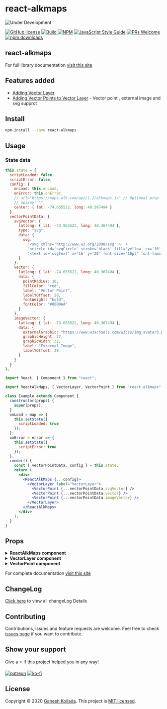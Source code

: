 # react-alkmaps

![Under Development](https://www.pngkey.com/png/detail/365-3650941_no-packages-are-available-right-now-website-under.png)

>

[![GitHub license](https://img.shields.io/badge/license-MIT-blue.svg)](https://github.com/facebook/react/blob/master/LICENSE) [![Build](https://travis-ci.org/itsmeganesh-cse-iiit/react-alkmaps.svg?branch=master) ![NPM](https://img.shields.io/npm/v/react-alkmaps.svg)](https://www.npmjs.com/package/react-alkmaps) [![JavaScript Style Guide](https://img.shields.io/badge/code_style-standard-yellow.svg)](https://standardjs.com) [![PRs Welcome](https://img.shields.io/badge/PRs-welcome-blueviolet.svg)](#) [![npm downloads](https://img.shields.io/npm/dm/react-alkmaps.svg?style=flat-square)](https://www.npmjs.com/package/react-alkmaps)

## react-alkmaps

For full library documentation [visit this site](https://itsmeganeshcse.gitbook.io/react-alkmaps/)

## Features added

- [Adding Vector Layer](https://github.com/itsmeganesh-cse-iiit/react-alkmaps/blob/master/CHANGELOG.md)
- [Adding Vector Points to Vector Layer](https://github.com/itsmeganesh-cse-iiit/react-alkmaps/blob/master/CHANGELOG.md) - Vector point , external image and svg supprot

## Install

```bash
npm install --save react-alkmaps
```

## Usage

### State data

```jsx
this.state = {
  scriptLoaded: false,
  scriptError: false,
  config: {
    onLoad: this.onLoad,
    onError: this.onError,
    // url="https://maps.alk.com/api/1.2/alkmaps.js" // Optional prop
    // apikey: "",
    center: { lat: -74.655522, long: 40.367494 }
  },
  vectorPointData: {
    svgVector: {
      latlong: { lat: -73.965522, long: 40.367494 },
      type: "svg",
      data: {
        svg:
          "<svg xmlns='http://www.w3.org/2000/svg' >' +
          "<circle id='svgCircle' stroke='black' fill='yellow' cx='16' cy='16' r='16' />"+
          "<text id='svgText' x='16' y='20' font-size='10pt' font-family='arial'"+ "font-weight='bold' text-anchor='middle' fill='black' >svg</text></svg>"
      }
    },
    vector: {
      latlong: { lat: -74.655522, long: 40.367494 },
      data: {
        pointRadius: 10,
        fillColor: "red",
        label: "Vector Point",
        labelYOffset: 20,
        fontWeight: "bold",
        fontColor: "#0000AA"
      }
    },
    imageVector: {
      latlong: { lat: -73.655522, long: 40.367494 },
      data: {
        externalGraphic: "https://www.w3schools.com/w3css/img_avatar3.png",
        graphicHeight: 27,
        graphicWidth: 32,
        label: "External Image",
        labelYOffset: 20
      }
    }
  }
};
```

```jsx
import React, { Component } from "react";

import ReactAlkMaps, { VectorLayer, VectorPoint } from "react-alkmaps";

class Example extends Component {
  constructor(props) {
    super(props);
  }
  onLoad = map => {
    this.setState({
      scriptLoaded: true
    });
  };
  onError = error => {
    this.setState({
      scriptError: true
    });
  };
  render() {
    const { vectorPointData, config } = this.state;
    return (
      <div>
        <ReactAlkMaps {...config}>
          <VectorLayer label="VectorLayer">
            <VectorPoint {...vectorPointData.svgVector} />
            <VectorPoint {...vectorPointData.vector} />
            <VectorPoint {...vectorPointData.imageVector} />
          </VectorLayer>
        </ReactAlkMaps>
      </div>
    );
  }
}
```

## Props

<details>
  <summary><b>ReactAlkMaps component</b></summary>

| Field   | Type            |  Default   |        Description        |
| ------- | --------------- | :--------: | :-----------------------: |
| onLoad  | func            |            | Invoked after script load |
| onError | func            |            | Invoked after script fail |
| url     | optional string | AlkMaps V2 |        AlkMaps URL        |
| apikey  | string          |            |      AlkMaps API key      |

</details>

<details>
  <summary><b>VectorLayer component</b></summary>

| Field | Type   |   Default    |    Description    |
| ----- | ------ | :----------: | :---------------: |
| label | string | Vector Layer | Vector Layer name |

</details>

<details>
  <summary><b>VectorPoint component</b></summary>
  
| Field   | Type                 |                              Default                               |            Description             |
| ------- | -------------------- | :----------------------------------------------------------------: | :--------------------------------: |
| latlong | object               |                                                                    |         Vector Layer name          |
| type    | `undefined` or `svg` |                             undefined                              |        Vector drawing type         |
| data    | svg                  |                  undefined OR `{svg: svgContent}`                  |     To draw using svg content      |
|         | image                | {`externalGraphic:imageURL,...`} OR `As mentioned in alkmaps site` | To draw vector with external image |
|         | vector               |     {`pointRadius: 10,...`} OR `As mentioned in Alk maps site`     |           To draw vector           |

</details>

For complete documentation [visit this site](https://itsmeganeshcse.gitbook.io/react-alkmaps/)

## ChangeLog

[Click here](https://github.com/itsmeganesh-cse-iiit/react-alkmaps/blob/master/CHANGELOG.md) to view all changeLog Details

## Contributing

Contributions, issues and feature requests are welcome.
Feel free to check [issues page](https://github.com/itsmeganesh-cse-iiit/react-alkmaps/issues) if you want to contribute.

## Show your support

Give a :star: if this project helped you in any way!

[![patreon](https://img.icons8.com/cotton/30/000000/donate--v2.png)](https://www.patreon.com/ganeshkoilada) [![ko-fi](https://www.ko-fi.com/img/githubbutton_sm.svg)](https://ko-fi.com/ganeshkoilada)

## License

Copyright © 2020 [Ganesh Koilada](https://github.com/itsmeganesh-cse-iiit).
This project is [MIT licensed](#).
